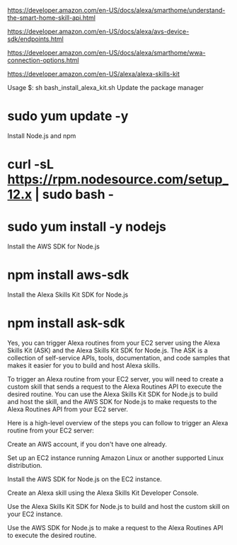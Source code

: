 https://developer.amazon.com/en-US/docs/alexa/smarthome/understand-the-smart-home-skill-api.html

https://developer.amazon.com/en-US/docs/alexa/avs-device-sdk/endpoints.html

https://developer.amazon.com/en-US/docs/alexa/smarthome/wwa-connection-options.html

https://developer.amazon.com/en-US/alexa/alexa-skills-kit



Usage $: sh bash_install_alexa_kit.sh
Update the package manager
# sudo yum update -y

Install Node.js and npm
# curl -sL https://rpm.nodesource.com/setup_12.x | sudo bash -
# sudo yum install -y nodejs

Install the AWS SDK for Node.js
# npm install aws-sdk

Install the Alexa Skills Kit SDK for Node.js
# npm install ask-sdk



Yes, you can trigger Alexa routines from your EC2 server using the Alexa Skills Kit (ASK) and the Alexa Skills Kit SDK for Node.js. The ASK is a collection of self-service APIs, tools, documentation, and code samples that makes it easier for you to build and host Alexa skills.

To trigger an Alexa routine from your EC2 server, you will need to create a custom skill that sends a request to the Alexa Routines API to execute the desired routine. You can use the Alexa Skills Kit SDK for Node.js to build and host the skill, and the AWS SDK for Node.js to make requests to the Alexa Routines API from your EC2 server.

Here is a high-level overview of the steps you can follow to trigger an Alexa routine from your EC2 server:

Create an AWS account, if you don't have one already.

Set up an EC2 instance running Amazon Linux or another supported Linux distribution.

Install the AWS SDK for Node.js on the EC2 instance.

Create an Alexa skill using the Alexa Skills Kit Developer Console.

Use the Alexa Skills Kit SDK for Node.js to build and host the custom skill on your EC2 instance.

Use the AWS SDK for Node.js to make a request to the Alexa Routines API to execute the desired routine.
